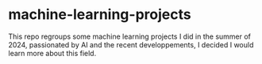 # machine-learning-projects
This repo regroups some machine learning projects I did in the summer of 2024, passionated by AI and the recent developpements, I decided I would learn more about this field.
